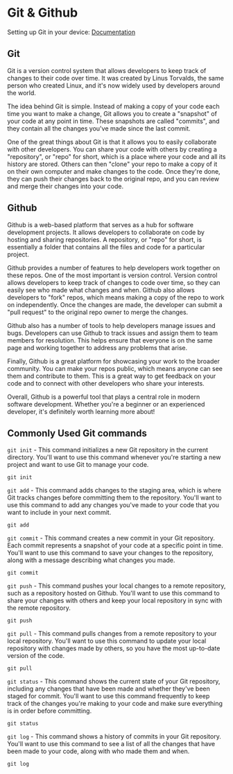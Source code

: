 # Git & Github 
Setting up Git in your device: [Documentation](https://docs.google.com/document/d/1HAHqvMl7N7REElcEEtXY1nHiDgRdxdshWBwPaXAhRE4/edit?usp=sharing)
## Git
Git is a version control system that allows developers to keep track of changes to their code over time. It was created by Linus Torvalds, the same person who created Linux, and it's now widely used by developers around the world.

The idea behind Git is simple. Instead of making a copy of your code each time you want to make a change, Git allows you to create a "snapshot" of your code at any point in time. These snapshots are called "commits", and they contain all the changes you've made since the last commit.

One of the great things about Git is that it allows you to easily collaborate with other developers. You can share your code with others by creating a "repository", or "repo" for short, which is a place where your code and all its history are stored. Others can then "clone" your repo to make a copy of it on their own computer and make changes to the code. Once they're done, they can push their changes back to the original repo, and you can review and merge their changes into your code.

## Github

Github is a web-based platform that serves as a hub for software development projects. It allows developers to collaborate on code by hosting and sharing repositories. A repository, or "repo" for short, is essentially a folder that contains all the files and code for a particular project.

Github provides a number of features to help developers work together on these repos. One of the most important is version control. Version control allows developers to keep track of changes to code over time, so they can easily see who made what changes and when. Github also allows developers to "fork" repos, which means making a copy of the repo to work on independently. Once the changes are made, the developer can submit a "pull request" to the original repo owner to merge the changes.

Github also has a number of tools to help developers manage issues and bugs. Developers can use Github to track issues and assign them to team members for resolution. This helps ensure that everyone is on the same page and working together to address any problems that arise.

Finally, Github is a great platform for showcasing your work to the broader community. You can make your repos public, which means anyone can see them and contribute to them. This is a great way to get feedback on your code and to connect with other developers who share your interests.

Overall, Github is a powerful tool that plays a central role in modern software development. Whether you're a beginner or an experienced developer, it's definitely worth learning more about!

## Commonly Used Git commands
`git init` - This command initializes a new Git repository in the current directory. You'll want to use this command whenever you're starting a new project and want to use Git to manage your code.
```
git init
```

`git add` - This command adds changes to the staging area, which is where Git tracks changes before committing them to the repository. You'll want to use this command to add any changes you've made to your code that you want to include in your next commit.
```
git add
```

`git commit` - This command creates a new commit in your Git repository. Each commit represents a snapshot of your code at a specific point in time. You'll want to use this command to save your changes to the repository, along with a message describing what changes you made.
```
git commit
```

`git push` - This command pushes your local changes to a remote repository, such as a repository hosted on Github. You'll want to use this command to share your changes with others and keep your local repository in sync with the remote repository.
```
git push
```

`git pull` - This command pulls changes from a remote repository to your local repository. You'll want to use this command to update your local repository with changes made by others, so you have the most up-to-date version of the code.
```
git pull
```

`git status` - This command shows the current state of your Git repository, including any changes that have been made and whether they've been staged for commit. You'll want to use this command frequently to keep track of the changes you're making to your code and make sure everything is in order before committing.
```
git status
```

`git log` - This command shows a history of commits in your Git repository. You'll want to use this command to see a list of all the changes that have been made to your code, along with who made them and when.
```
git log
```
